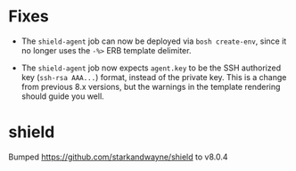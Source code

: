 # Fixes

- The `shield-agent` job can now be deployed via `bosh create-env`,
  since it no longer uses the `-%>` ERB template delimiter.

- The `shield-agent` job now expects `agent.key` to be the SSH
  authorized key (`ssh-rsa AAA...`) format, instead of the private
  key.  This is a change from previous 8.x versions, but the
  warnings in the template rendering should guide you well.

# shield
Bumped https://github.com/starkandwayne/shield to v8.0.4
